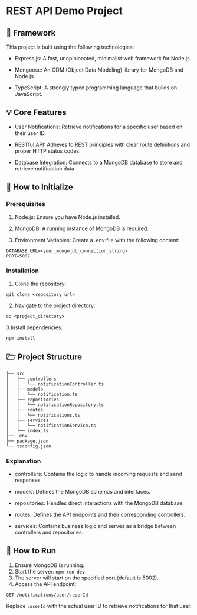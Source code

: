 # REST API Demo Project

## 📃 Framework

This project is built using the following technologies:

- Express.js: A fast, unopinionated, minimalist web framework for Node.js.

- Mongoose: An ODM (Object Data Modeling) library for MongoDB and Node.js.

- TypeScript: A strongly typed programming language that builds on JavaScript.

## 💡 Core Features

- User Notifications: Retrieve notifications for a specific user based on their user ID.

- RESTful API: Adheres to REST principles with clear route definitions and proper HTTP status codes.

- Database Integration: Connects to a MongoDB database to store and retrieve notification data.
## 🔧 How to Initialize
### Prerequisites

1. Node.js: Ensure you have Node.js installed.

2. MongoDB: A running instance of MongoDB is required.

3. Environment Variables: Create a .env file with the following content:
```
DATABASE_URL=<your_mongo_db_connection_string>
PORT=5002
```
### Installation

1. Clone the repository:

```git clone <repository_url>```

2. Navigate to the project directory:

```cd <project_directory>```

3.Install dependencies:

```npm install```

## 🗁 Project Structure
```
├── src
│   ├── controllers
│   │   └── notificationController.ts
│   ├── models
│   │   └── notification.ts
│   ├── repositories
│   │   └── notificationRepository.ts
│   ├── routes
│   │   └── notifications.ts
│   ├── services
│   │   └── notificationService.ts
│   └── index.ts
├── .env
├── package.json
└── tsconfig.json
```
### Explanation

- controllers: Contains the logic to handle incoming requests and send responses.

- models: Defines the MongoDB schemas and interfaces.

- repositories: Handles direct interactions with the MongoDB database.

- routes: Defines the API endpoints and their corresponding controllers.

- services: Contains business logic and serves as a bridge between controllers and repositories.

## 🚀 How to Run

1. Ensure MongoDB is running.
2. Start the server:
```npm run dev```
3. The server will start on the specified port (default is 5002).
4. Access the API endpoint:

```GET /notifications/user/:userId```

Replace `:userId` with the actual user ID to retrieve notifications for that user.

